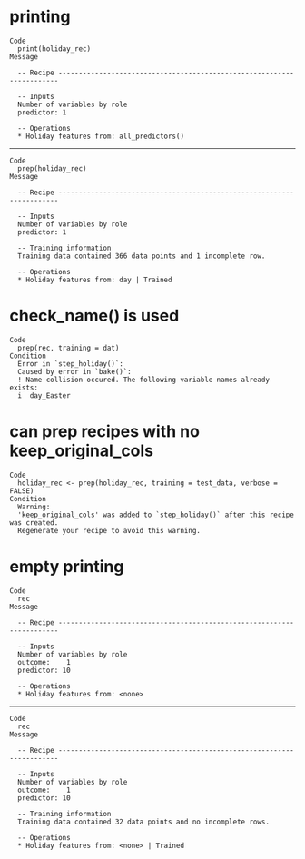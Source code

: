 # printing

    Code
      print(holiday_rec)
    Message
      
      -- Recipe ----------------------------------------------------------------------
      
      -- Inputs 
      Number of variables by role
      predictor: 1
      
      -- Operations 
      * Holiday features from: all_predictors()

---

    Code
      prep(holiday_rec)
    Message
      
      -- Recipe ----------------------------------------------------------------------
      
      -- Inputs 
      Number of variables by role
      predictor: 1
      
      -- Training information 
      Training data contained 366 data points and 1 incomplete row.
      
      -- Operations 
      * Holiday features from: day | Trained

# check_name() is used

    Code
      prep(rec, training = dat)
    Condition
      Error in `step_holiday()`:
      Caused by error in `bake()`:
      ! Name collision occured. The following variable names already exists:
      i  day_Easter

# can prep recipes with no keep_original_cols

    Code
      holiday_rec <- prep(holiday_rec, training = test_data, verbose = FALSE)
    Condition
      Warning:
      'keep_original_cols' was added to `step_holiday()` after this recipe was created.
      Regenerate your recipe to avoid this warning.

# empty printing

    Code
      rec
    Message
      
      -- Recipe ----------------------------------------------------------------------
      
      -- Inputs 
      Number of variables by role
      outcome:    1
      predictor: 10
      
      -- Operations 
      * Holiday features from: <none>

---

    Code
      rec
    Message
      
      -- Recipe ----------------------------------------------------------------------
      
      -- Inputs 
      Number of variables by role
      outcome:    1
      predictor: 10
      
      -- Training information 
      Training data contained 32 data points and no incomplete rows.
      
      -- Operations 
      * Holiday features from: <none> | Trained


